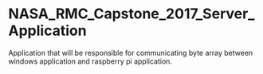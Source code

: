 # NASA_RMC_Capstone_2017_Server_Application
Application that will be responsible for communicating byte array between windows application and raspberry pi application.
